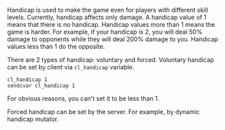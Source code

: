 Handicap is used to make the game even for players with different skill levels. Currently, handicap affects only damage. A handicap value of 1 means that there is no handicap. Handicap values more than 1 means the game is harder. For example, if your handicap is 2, you will deal 50% damage to opponents while they will deal 200% damage to you. Handicap values less than 1 do the opposite.

There are 2 types of handicap: voluntary and forced. Voluntary handicap can be set by client via `cl_handicap` variable.
```
cl_handicap 1
sendcvar cl_handicap 1
```
For obvious reasons, you can't set it to be less than 1.

Forced handicap can be set by the server. For example, by dynamic handicap mutator.